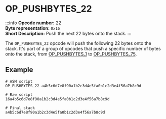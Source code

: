 # OP_PUSHBYTES_22
:::info
**Opcode number:** 22  
**Byte representation:** `0x16`  
**Short Description:** Push the next 22 bytes onto the stack. 
:::

The `OP_PUSHBYTES_22` opcode will push the following 22 bytes onto the stack. It's part of a group of opcodes that push a specific number of bytes onto the stack, from [OP_PUSHBYTES_1](./OP_PUSHBYTES_1.md) to [OP_PUSHBYTES_75](./OP_PUSHBYTES_75.md).

## Example
```shell
# ASM script
OP_PUSHBYTES_22 a4b5c6d7e8f90a1b2c3d4e5fa0b1c2d3e4f56a7b8c9d

# Raw script
16a4b5c6d7e8f90a1b2c3d4e5fa0b1c2d3e4f56a7b8c9d

# Final stack
a4b5c6d7e8f90a1b2c3d4e5fa0b1c2d3e4f56a7b8c9d
```
